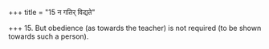 +++
title = "15 न गतिर् विद्यते"

+++
15. But obedience (as towards the teacher) is not required (to be shown towards such a person).
